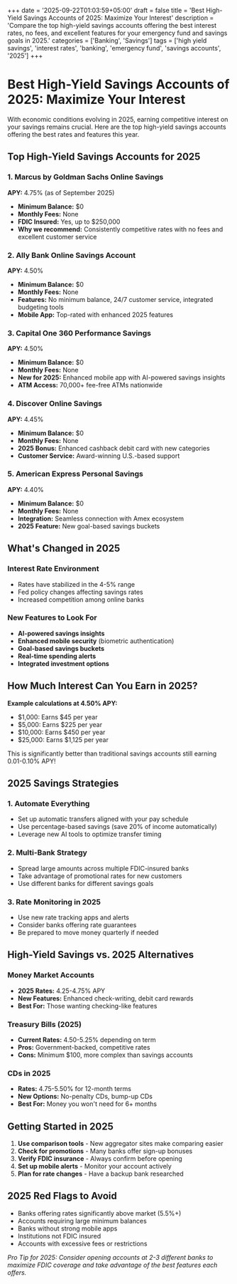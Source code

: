 +++
date = '2025-09-22T01:03:59+05:00'
draft = false
title = 'Best High-Yield Savings Accounts of 2025: Maximize Your Interest'
description = 'Compare the top high-yield savings accounts offering the best interest rates, no fees, and excellent features for your emergency fund and savings goals in 2025.'
categories = ['Banking', 'Savings']
tags = ['high yield savings', 'interest rates', 'banking', 'emergency fund', 'savings accounts', '2025']
+++

# Best High-Yield Savings Accounts of 2025: Maximize Your Interest

With economic conditions evolving in 2025, earning competitive interest on your savings remains crucial. Here are the top high-yield savings accounts offering the best rates and features this year.

## Top High-Yield Savings Accounts for 2025

### 1. Marcus by Goldman Sachs Online Savings
**APY:** 4.75% (as of September 2025)
- **Minimum Balance:** $0
- **Monthly Fees:** None
- **FDIC Insured:** Yes, up to $250,000
- **Why we recommend:** Consistently competitive rates with no fees and excellent customer service

### 2. Ally Bank Online Savings Account
**APY:** 4.50%
- **Minimum Balance:** $0
- **Monthly Fees:** None
- **Features:** No minimum balance, 24/7 customer service, integrated budgeting tools
- **Mobile App:** Top-rated with enhanced 2025 features

### 3. Capital One 360 Performance Savings
**APY:** 4.50%
- **Minimum Balance:** $0
- **Monthly Fees:** None
- **New for 2025:** Enhanced mobile app with AI-powered savings insights
- **ATM Access:** 70,000+ fee-free ATMs nationwide

### 4. Discover Online Savings
**APY:** 4.45%
- **Minimum Balance:** $0
- **Monthly Fees:** None
- **2025 Bonus:** Enhanced cashback debit card with new categories
- **Customer Service:** Award-winning U.S.-based support

### 5. American Express Personal Savings
**APY:** 4.40%
- **Minimum Balance:** $0
- **Monthly Fees:** None
- **Integration:** Seamless connection with Amex ecosystem
- **2025 Feature:** New goal-based savings buckets

## What's Changed in 2025

### Interest Rate Environment
- Rates have stabilized in the 4-5% range
- Fed policy changes affecting savings rates
- Increased competition among online banks

### New Features to Look For
- **AI-powered savings insights**
- **Enhanced mobile security** (biometric authentication)
- **Goal-based savings buckets**
- **Real-time spending alerts**
- **Integrated investment options**

## How Much Interest Can You Earn in 2025?

**Example calculations at 4.50% APY:**
- $1,000: Earns $45 per year
- $5,000: Earns $225 per year
- $10,000: Earns $450 per year
- $25,000: Earns $1,125 per year

This is significantly better than traditional savings accounts still earning 0.01-0.10% APY!

## 2025 Savings Strategies

### 1. Automate Everything
- Set up automatic transfers aligned with your pay schedule
- Use percentage-based savings (save 20% of income automatically)
- Leverage new AI tools to optimize transfer timing

### 2. Multi-Bank Strategy
- Spread large amounts across multiple FDIC-insured banks
- Take advantage of promotional rates for new customers
- Use different banks for different savings goals

### 3. Rate Monitoring in 2025
- Use new rate tracking apps and alerts
- Consider banks offering rate guarantees
- Be prepared to move money quarterly if needed

## High-Yield Savings vs. 2025 Alternatives

### Money Market Accounts
- **2025 Rates:** 4.25-4.75% APY
- **New Features:** Enhanced check-writing, debit card rewards
- **Best For:** Those wanting checking-like features

### Treasury Bills (2025)
- **Current Rates:** 4.50-5.25% depending on term
- **Pros:** Government-backed, competitive rates
- **Cons:** Minimum $100, more complex than savings accounts

### CDs in 2025
- **Rates:** 4.75-5.50% for 12-month terms
- **New Options:** No-penalty CDs, bump-up CDs
- **Best For:** Money you won't need for 6+ months

## Getting Started in 2025

1. **Use comparison tools** - New aggregator sites make comparing easier
2. **Check for promotions** - Many banks offer sign-up bonuses
3. **Verify FDIC insurance** - Always confirm before opening
4. **Set up mobile alerts** - Monitor your account actively
5. **Plan for rate changes** - Have a backup bank researched

## 2025 Red Flags to Avoid

- Banks offering rates significantly above market (5.5%+)
- Accounts requiring large minimum balances
- Banks without strong mobile apps
- Institutions not FDIC insured
- Accounts with excessive fees or restrictions

*Pro Tip for 2025: Consider opening accounts at 2-3 different banks to maximize FDIC coverage and take advantage of the best features each offers.*
